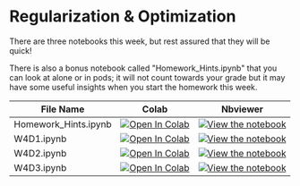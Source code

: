 # Regularization & Optimization

There are three notebooks this week, but rest assured that they will be quick!

There is also a bonus notebook called "Homework_Hints.ipynb" that you can look at alone or in pods; it will not count towards your grade but it may have some useful insights when you start the homework this week.

| File Name            | Colab                                                                                                                                                                                                                                     | Nbviewer                                                                                                                                                                                                                                                           |
| -------------------- | ----------------------------------------------------------------------------------------------------------------------------------------------------------------------------------------------------------------------------------------- | ------------------------------------------------------------------------------------------------------------------------------------------------------------------------------------------------------------------------------------------------------------------ |
| Homework_Hints.ipynb | [![Open In Colab](https://colab.research.google.com/assets/colab-badge.svg?style=for-the-badge)](https://colab.research.google.com/github/CIS-522/course-content/blob/main/W04_Regularization_Optimization/students/Homework_Hints.ipynb) | [![View the notebook](https://img.shields.io/badge/render-nbviewer-orange.svg)](https://nbviewer.jupyter.org/github/CIS-522/course-content/blob/main/W04_Regularization_Optimization/students/Homework_Hints.ipynb?flush_cache=true) |
| W4D1.ipynb           | [![Open In Colab](https://colab.research.google.com/assets/colab-badge.svg?style=for-the-badge)](https://colab.research.google.com/github/CIS-522/course-content/blob/main/W04_Regularization_Optimization/students/W4D1.ipynb)           | [![View the notebook](https://img.shields.io/badge/render-nbviewer-orange.svg)](https://nbviewer.jupyter.org/github/CIS-522/course-content/blob/main/W04_Regularization_Optimization/students/W4D1.ipynb?flush_cache=true)           |
| W4D2.ipynb           | [![Open In Colab](https://colab.research.google.com/assets/colab-badge.svg?style=for-the-badge)](https://colab.research.google.com/github/CIS-522/course-content/blob/main/W04_Regularization_Optimization/students/W4D2.ipynb)           | [![View the notebook](https://img.shields.io/badge/render-nbviewer-orange.svg)](https://nbviewer.jupyter.org/github/CIS-522/course-content/blob/main/W04_Regularization_Optimization/students/W4D2.ipynb?flush_cache=true)           |
| W4D3.ipynb           | [![Open In Colab](https://colab.research.google.com/assets/colab-badge.svg?style=for-the-badge)](https://colab.research.google.com/github/CIS-522/course-content/blob/main/W04_Regularization_Optimization/students/W4D3.ipynb)           | [![View the notebook](https://img.shields.io/badge/render-nbviewer-orange.svg)](https://nbviewer.jupyter.org/github/CIS-522/course-content/blob/main/W04_Regularization_Optimization/students/W4D3.ipynb?flush_cache=true)           |
